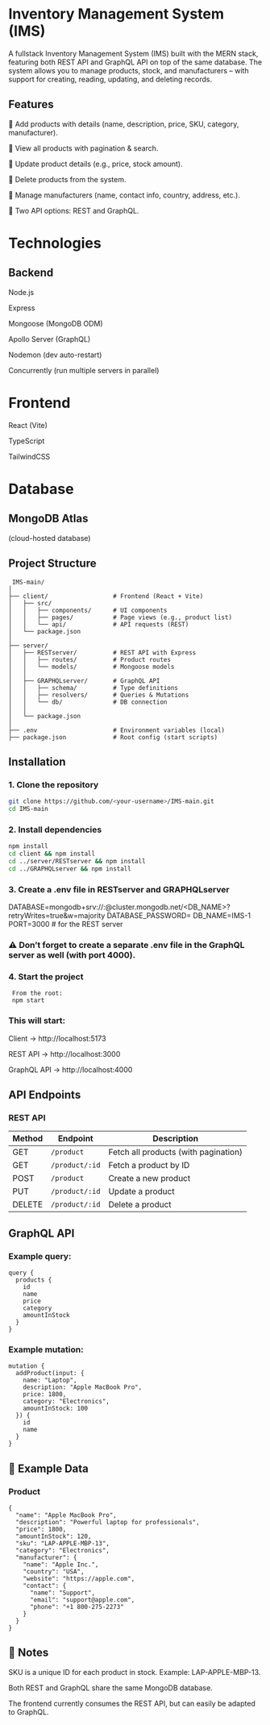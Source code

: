 # Inventory Management System (IMS)

A fullstack Inventory Management System (IMS) built with the MERN stack, featuring both REST API and GraphQL API on top of the same database.
The system allows you to manage products, stock, and manufacturers – with support for creating, reading, updating, and deleting records.

## Features

🔹 Add products with details (name, description, price, SKU, category, manufacturer).

🔹 View all products with pagination & search.

🔹 Update product details (e.g., price, stock amount).

🔹 Delete products from the system.

🔹 Manage manufacturers (name, contact info, country, address, etc.).

🔹 Two API options: REST and GraphQL.

# Technologies
## Backend

Node.js

Express

Mongoose (MongoDB ODM)

Apollo Server (GraphQL)

Nodemon (dev auto-restart)

Concurrently (run multiple servers in parallel)

# Frontend

React (Vite)

TypeScript

TailwindCSS

# Database

## MongoDB Atlas
 (cloud-hosted database)

 ## Project Structure
```
 IMS-main/
│
├── client/                  # Frontend (React + Vite)
│   ├── src/
│   │   ├── components/      # UI components
│   │   ├── pages/           # Page views (e.g., product list)
│   │   └── api/             # API requests (REST)
│   └── package.json
│
├── server/
│   ├── RESTserver/          # REST API with Express
│   │   ├── routes/          # Product routes
│   │   └── models/          # Mongoose models
│   │
│   ├── GRAPHQLserver/       # GraphQL API
│   │   ├── schema/          # Type definitions
│   │   ├── resolvers/       # Queries & Mutations
│   │   └── db/              # DB connection
│   │
│   └── package.json
│
├── .env                     # Environment variables (local)
├── package.json             # Root config (start scripts)
```

## Installation

### 1. Clone the repository
```bash
git clone https://github.com/<your-username>/IMS-main.git
cd IMS-main
```
### 2. Install dependencies
```bash
npm install
cd client && npm install
cd ../server/RESTserver && npm install
cd ../GRAPHQLserver && npm install
```
### 3. Create a .env file in RESTserver and GRAPHQLserver

DATABASE=mongodb+srv://<USER>:<PASSWORD>@cluster.mongodb.net/<DB_NAME>?retryWrites=true&w=majority
DATABASE_PASSWORD=<your password>
DB_NAME=IMS-1
PORT=3000   # for the REST server

### ⚠️ Don’t forget to create a separate .env file in the GraphQL server as well (with port 4000).

### 4. Start the project
```env
 From the root:
 npm start
```
### This will start:

Client → http://localhost:5173

REST API → http://localhost:3000

GraphQL API → http://localhost:4000

## API Endpoints
### REST API

| Method | Endpoint       | Description                          |
| ------ | -------------- | ------------------------------------ |
| GET    | `/product`     | Fetch all products (with pagination) |
| GET    | `/product/:id` | Fetch a product by ID                |
| POST   | `/product`     | Create a new product                 |
| PUT    | `/product/:id` | Update a product                     |
| DELETE | `/product/:id` | Delete a product                     |


## GraphQL API
### Example query:
```
query {
  products {
    id
    name
    price
    category
    amountInStock
  }
}
```

### Example mutation:
```
mutation {
  addProduct(input: {
    name: "Laptop",
    description: "Apple MacBook Pro",
    price: 1800,
    category: "Electronics",
    amountInStock: 100
  }) {
    id
    name
  }
}
```
## 🧾 Example Data
### Product
```
{
  "name": "Apple MacBook Pro",
  "description": "Powerful laptop for professionals",
  "price": 1800,
  "amountInStock": 120,
  "sku": "LAP-APPLE-MBP-13",
  "category": "Electronics",
  "manufacturer": {
    "name": "Apple Inc.",
    "country": "USA",
    "website": "https://apple.com",
    "contact": {
      "name": "Support",
      "email": "support@apple.com",
      "phone": "+1 800-275-2273"
    }
  }
}
```
## 📌 Notes

SKU is a unique ID for each product in stock. Example: LAP-APPLE-MBP-13.

Both REST and GraphQL share the same MongoDB database.

The frontend currently consumes the REST API, but can easily be adapted to GraphQL.
